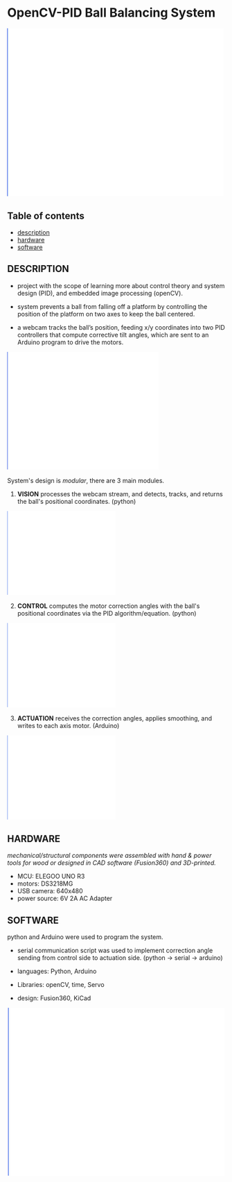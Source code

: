 # OpenCV-PID Ball Balancing System
<p align="left">
  <img src="assets/white.jpg" width="500" />
</p>

## Table of contents
* [description](#description)
* [hardware](#hardware)
* [software](#software)

## DESCRIPTION
- project with the scope of learning more about control theory and system design (PID), and embedded image processing (openCV).
- system prevents a ball from falling off a platform by controlling the position of the platform on two axes to keep the ball centered.
  
- a webcam tracks the ball’s position, feeding x/y coordinates into two PID controllers that compute corrective tilt angles, which are sent to an Arduino program to drive the motors.
<p align="left">
  <img src="assets/white.jpg" width="350" />
</p>

System's design is _modular_, there are 3 main modules.

1. **VISION** processes the webcam stream, and detects, tracks, and returns the ball's positional coordinates. (python)
<p align="left">
  <img src="assets/white.jpg" width="250" />
</p>

2. **CONTROL** computes the motor correction angles with the ball's positional coordinates via the PID algorithm/equation. (python)
 <p align="left">
  <img src="assets/white.jpg" width="250" />
</p>

3. **ACTUATION** receives the correction angles, applies smoothing, and writes to each axis motor. (Arduino)
 <p align="left">
  <img src="assets/white.jpg" width="250" />
</p>

## HARDWARE 
_mechanical/structural components were assembled with hand & power tools for wood or designed in CAD software (Fusion360) and 3D-printed._
- MCU: ELEGOO UNO R3
- motors: DS3218MG
- USB camera: 640x480
- power source: 6V 2A AC Adapter


## SOFTWARE
python and Arduino were used to program the system. 
- serial communication script was used to implement correction angle sending from control side to actuation side. (python -> serial -> arduino)
  
- languages: Python, Arduino
- Libraries: openCV, time, Servo
- design: Fusion360, KiCad
  <br>


<p align="center">
  <img src="assets/white.jpg" width="500" />
</p>
